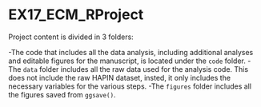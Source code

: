 # EX17_ECM_RProject
Project content is divided in 3 folders:

-The code that includes all the data analysis, including additional analyses and editable figures for the manuscript, is located under the `code` folder.
-The `data` folder includes all the raw data used for the analysis code. This does not include the raw HAPIN dataset, insted, it only includes the necessary variables for the various steps.
-The `figures` folder includes all the figures saved from `ggsave()`.
